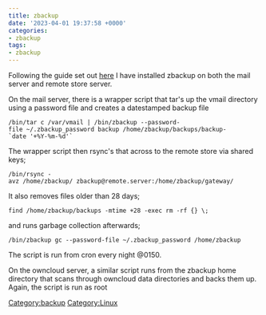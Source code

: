 ```yaml
---
title: zbackup
date: '2023-04-01 19:37:58 +0000'
categories:
- zbackup
tags:
- zbackup
---
```



Following the guide set out
[here](http://www.linuxjournal.com/content/ideal-backups-zbackup) I have
installed zbackup on both the mail server and remote store server.

On the mail server, there is a wrapper script that tar's up the vmail
directory using a password file and creates a datestamped backup file

`` /bin/tar c /var/vmail | /bin/zbackup --password-file ~/.zbackup_password backup /home/zbackup/backups/backup-`date '+%Y-%m-%d'` ``

The wrapper script then rsync's that across to the remote store via
shared keys;

`/bin/rsync -avz /home/zbackup/ zbackup@remote.server:/home/zbackup/gateway/`

It also removes files older than 28 days;

`find /home/zbackup/backups -mtime +28 -exec rm -rf {} \;`

and runs garbage collection afterwards;

`/bin/zbackup gc --password-file ~/.zbackup_password /home/zbackup`

The script is run from cron every night @0150.

On the owncloud server, a similar script runs from the zbackup home
directory that scans through owncloud data directories and backs them
up. Again, the script is run as root

[Category:backup](Category:backup "wikilink")
[Category:Linux](Category:Linux "wikilink")